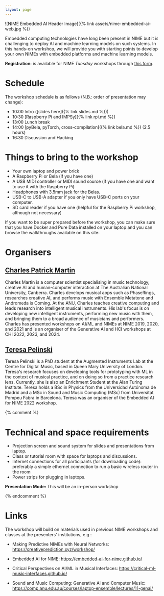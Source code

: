 ```yaml
---
layout: page
---
```


![NIME Embedded AI Header Image]({% link assets/nime-embedded-ai-web.jpg %})

Embedded computing technologies have long been present in NIME but it is
challenging to deploy AI and machine learning models on such systems. In
this hands-on workshop, we will provide you with starting
points to develop your own NIMEs with embedded platforms and machine
learning models.

**Registration**: is available for NIME _Tuesday_ workshops through [this form](https://docs.google.com/forms/d/e/1FAIpQLSfBrSDocmkuPszYlV6ifYnh3Sc6u5oo6B4PaKKhMzrZtPfdag/viewform).

<!-- Drop-ins for shorter periods or to replace no-shows are welcome to show up to listen and get started with software, but we cannot guarantee free seats or use of hardware we are bringing. -->

# Schedule

The workshop schedule is as follows (N.B.: order of presentation may change):

- 10:00 Intro ([slides here]({% link slides.md %}))
- 10:30 [Raspberry Pi and IMPSy]({% link rpi.md %})
- 13:00 Lunch break
- 14:00 [pyBela, pyTorch, cross-compilation]({% link bela.md %}) (2.5 hours)
- 16:30 Discussion and Hacking

# Things to bring to the workshop

- Your own laptop and power brick
- A Raspberry Pi or Bela (if you have one) 
- A USB MIDI controller or MIDI sound source (if you have one and want to use it with the Raspberry Pi)
- Headphones with 3.5mm jack for the Belas.
- USB-C to USB-A adapter if you only have USB-C ports on your computer.
- SD card reader if you have one (helpful for the Raspberry Pi workshop, although not necessary)

If you want to be super prepared before the workshop, you can make sure that you have Docker and Pure Data installed on your laptop and you can browse the walkthroughs available on this site.


# Organisers

## [Charles Patrick Martin](https://charlesmartin.au)

Charles Martin is a computer scientist specialising in music technology,
creative AI and human-computer interaction at The Australian National
University, Canberra. Charles develops musical apps such as PhaseRings,
researches creative AI, and performs music with Ensemble Metatone and
Andromeda is Coming. At the ANU, Charles teaches creative computing and
leads research into intelligent musical instruments. His lab's focus is
on developing new intelligent instruments, performing new music with
them, and bringing them to a broad audience of musicians and performers.
Charles has presented workshops on AI/ML and NIMEs at NIME 2019, 2020,
and 2021 and is an organiser of the Generative AI and HCI workshops at
CHI 2022, 2023, and 2024.

## [Teresa Pelinski](https://teresapelinski.com/)

Teresa Pelinski is a PhD student at the Augmented Instruments Lab at the
Centre for Digital Music, based in Queen Mary University of London.
Teresa's research focuses on developing tools for prototyping with ML in
the context of musical practice, and on doing so from a practice
research lens. Currently, she is also an Enrichment Student at the Alan
Turing Institute. Teresa holds a BSc in Physics from the Universidad
Autónoma de Madrid and a MSc in Sound and Music Computing (MSc) from
Universitat Pompeu Fabra in Barcelona. Teresa was an organiser of the
Embedded AI for NIME 2022 workshop.

{% comment %}
# Technical and space requirements

-   Projection screen and sound system for slides and presentations from
    laptop.
-   Class or tutorial room with space for laptops and discussions.
-   Internet connections for all participants (for downloading code):
    preferably a simple ethernet connection to run a basic wireless
    router in the room
-   Power strips for plugging in laptops.

**Presentation Mode:** This will be an in-person workshop

{% endcomment %}

# Links

The workshop will build on materials used in previous NIME workshops and
classes at the presenters' institutions, e.g.:

-   Making Predictive NIMEs with Neural Networks:
    <https://creativeprediction.xyz/workshop/>

-   Embedded AI for NIME: <https://embedded-ai-for-nime.github.io/>

-   Critical Perspectives on AI/ML in Musical Interfaces:
    <https://critical-ml-music-interfaces.github.io/>

-   Sound and Music Computing: Generative AI and Computer Music:
    <https://comp.anu.edu.au/courses/laptop-ensemble/lectures/11-genai/>

[^1]: School of Computing, The Australian National University

[^2]: Centre for Digital Music, Queen Mary University of London

